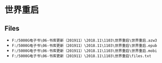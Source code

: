 # 世界重启

## Files

- `F:/5000G电子书\06-书库更新（201911）\2018.11\1103\世界重启\世界重启.azw3`
- `F:/5000G电子书\06-书库更新（201911）\2018.11\1103\世界重启\世界重启.epub`
- `F:/5000G电子书\06-书库更新（201911）\2018.11\1103\世界重启\世界重启.mobi`
- `F:/5000G电子书\06-书库更新（201911）\2018.11\1103\世界重启\files.txt`

